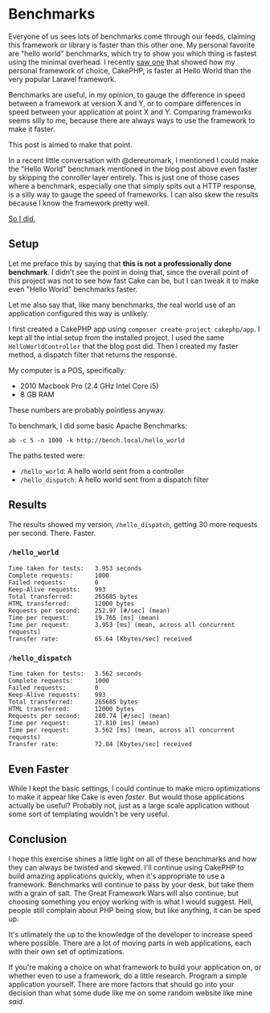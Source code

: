 # Benchmarks

Everyone of us sees lots of benchmarks come through our feeds, claiming
this framework or library is faster than this other one. My personal
favorite are "hello world" benchmarks, which try to show you which thing
is fastest using the minimal overhead. I recently [saw one][1] that
showed how my personal framework of choice, CakePHP, is faster at Hello
World than the very popular Laravel framework.

Benchmarks are useful, in my opinion, to gauge the difference in speed
between a framework at version X and Y, or to compare differences in
speed between your application at point X and Y. Comparing frameworks
seems silly to me, because there are always ways to use the framework
to make it faster.

This post is aimed to make that point.

In a recent little conversation with @dereuromark, I mentioned I could
make the "Hello World" benchmark mentioned in the blog post above even
faster by skipping the conroller layer entirely. This is just one of
those cases where a benchmark, especially one that simply spits out a
HTTP response, is a silly way to gauge the speed of frameworks. I can
also skew the results because I know the framework pretty well.

[So I did.][2]

## Setup

Let me preface this by saying that **this is not a professionally done
benchmark**. I didn't see the point in doing that, since the overall
point of this project was not to see how fast Cake can be, but I can
tweak it to make even "Hello World" benchmarks faster.

Let me also say that, like many benchmarks, the real world use of an
application configured this way is unlikely.

I first created a CakePHP app using `composer create-project cakephp/app`.
I kept all the intial setup from the installed project. I used the same
`HelloWorldController` that the blog post did. Then I created my faster
method, a dispatch filter that returns the response.

My computer is a POS, specifically:

- 2010 Macbook Pro (2.4 GHz Intel Core i5)
- 8 GB RAM

These numbers are probably pointless anyway.

To benchmark, I did some basic Apache Benchmarks:

`ab -c 5 -n 1000 -k http://bench.local/hello_world`

The paths tested were:

- `/hello_world`: A hello world sent from a controller
- `/hello_dispatch`: A hello world sent from a dispatch filter

## Results

The results showed my version, `/hello_dispatch`, getting 30 more
requests per second. There. Faster.

### `/hello_world`

```
Time taken for tests:   3.953 seconds
Complete requests:      1000
Failed requests:        0
Keep-Alive requests:    993
Total transferred:      265685 bytes
HTML transferred:       12000 bytes
Requests per second:    252.97 [#/sec] (mean)
Time per request:       19.765 [ms] (mean)
Time per request:       3.953 [ms] (mean, across all concurrent
requests)
Transfer rate:          65.64 [Kbytes/sec] received
```

### `/hello_dispatch`

```
Time taken for tests:   3.562 seconds
Complete requests:      1000
Failed requests:        0
Keep-Alive requests:    993
Total transferred:      265685 bytes
HTML transferred:       12000 bytes
Requests per second:    280.74 [#/sec] (mean)
Time per request:       17.810 [ms] (mean)
Time per request:       3.562 [ms] (mean, across all concurrent
requests)
Transfer rate:          72.84 [Kbytes/sec] received
```

## Even Faster

While I kept the basic settings, I could continue to make micro
optimizations to make it appear like Cake is even *faster*. But would
those applications actually be useful? Probably not, just as a large
scale application without some sort of templating wouldn't be very
useful.

## Conclusion

I hope this exercise shines a little light on all of these benchmarks
and how they can always be twisted and skewed. I'll continue using
CakePHP to build amazing applications quickly, when it's appropriate to
use a framework. Benchmarks will continue to pass by your desk, but take
them with a grain of salt. The Great Framework Wars will also continue,
but choosing something you enjoy working with is what I would suggest.
Hell, people still complain about PHP being slow, but like anything, it
can be sped up.

It's utlimately the up to the knowledge of the developer to increase
speed where possible. There are a lot of moving parts in web
applications, each with their own set of optimizations.

If you're making a choice on what framework to build your application
on, or whether even to use a framework, do a little research. Program a
simple application yourself. There are more factors that should go into
your decision than what some dude like me on some random website like
mine *said*.

[1]: http://blog.a-way-out.net/blog/2015/03/27/php-framework-benchmark/
[2]: https://github.com/jeremyharris/cakephp-dumb-benchmark
